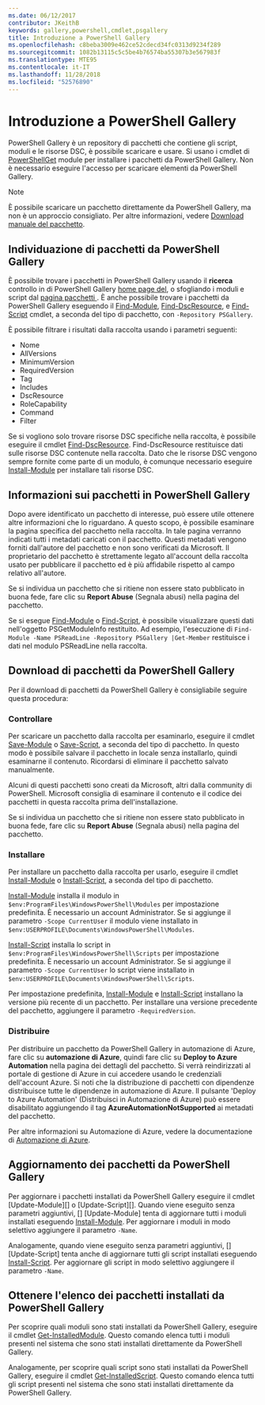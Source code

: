 ```yaml
---
ms.date: 06/12/2017
contributor: JKeithB
keywords: gallery,powershell,cmdlet,psgallery
title: Introduzione a PowerShell Gallery
ms.openlocfilehash: c8beba3009e462ce52cdecd34fc0313d9234f289
ms.sourcegitcommit: 1082b13115c5c5be4b76574ba55307b3e567983f
ms.translationtype: MTE95
ms.contentlocale: it-IT
ms.lasthandoff: 11/28/2018
ms.locfileid: "52576890"
---
```

# <a name="getting-started-with-the-powershell-gallery"></a>Introduzione a PowerShell Gallery

PowerShell Gallery è un repository di pacchetti che contiene gli script, moduli e le risorse DSC, è possibile scaricare e usare. Si usano i cmdlet di [PowerShellGet](/powershell/module/powershellget) module per installare i pacchetti da PowerShell Gallery. Non è necessario eseguire l'accesso per scaricare elementi da PowerShell Gallery.

> [!NOTE]
> È possibile scaricare un pacchetto direttamente da PowerShell Gallery, ma non è un approccio consigliato.
> Per altre informazioni, vedere [Download manuale del pacchetto](/powershell/gallery/how-to/working-with-packages/manual-download).

## <a name="discovering-packages-from-the-powershell-gallery"></a>Individuazione di pacchetti da PowerShell Gallery

È possibile trovare i pacchetti in PowerShell Gallery usando il **ricerca** controllo in di PowerShell Gallery [home page del](https://www.powershellgallery.com), o sfogliando i moduli e script dal [pagina pacchetti ](https://www.powershellgallery.com/packages). È anche possibile trovare i pacchetti da PowerShell Gallery eseguendo il [Find-Module][], [Find-DscResource], e [Find-Script][] cmdlet, a seconda del tipo di pacchetto, con `-Repository PSGallery`.

È possibile filtrare i risultati dalla raccolta usando i parametri seguenti:

- Nome
- AllVersions
- MinimumVersion
- RequiredVersion
- Tag
- Includes
- DscResource
- RoleCapability
- Command
- Filter

Se si vogliono solo trovare risorse DSC specifiche nella raccolta, è possibile eseguire il cmdlet [Find-DscResource]. Find-DscResource restituisce dati sulle risorse DSC contenute nella raccolta.
Dato che le risorse DSC vengono sempre fornite come parte di un modulo, è comunque necessario eseguire [Install-Module][] per installare tali risorse DSC.

## <a name="learning-about-packages-in-the-powershell-gallery"></a>Informazioni sui pacchetti in PowerShell Gallery

Dopo avere identificato un pacchetto di interesse, può essere utile ottenere altre informazioni che lo riguardano. A questo scopo, è possibile esaminare la pagina specifica del pacchetto nella raccolta. In tale pagina verranno indicati tutti i metadati caricati con il pacchetto. Questi metadati vengono forniti dall'autore del pacchetto e non sono verificati da Microsoft. Il proprietario del pacchetto è strettamente legato all'account della raccolta usato per pubblicare il pacchetto ed è più affidabile rispetto al campo relativo all'autore.

Se si individua un pacchetto che si ritiene non essere stato pubblicato in buona fede, fare clic su **Report Abuse** (Segnala abusi) nella pagina del pacchetto.

Se si esegue [Find-Module][] o [Find-Script][], è possibile visualizzare questi dati nell'oggetto PSGetModuleInfo restituito. Ad esempio, l'esecuzione di `Find-Module -Name PSReadLine -Repository PSGallery |Get-Member`
restituisce i dati nel modulo PSReadLine nella raccolta.

## <a name="downloading-packages-from-the-powershell-gallery"></a>Download di pacchetti da PowerShell Gallery

Per il download di pacchetti da PowerShell Gallery è consigliabile seguire questa procedura:

### <a name="inspect"></a>Controllare

Per scaricare un pacchetto dalla raccolta per esaminarlo, eseguire il cmdlet [Save-Module][] o [Save-Script][], a seconda del tipo di pacchetto. In questo modo è possibile salvare il pacchetto in locale senza installarlo, quindi esaminarne il contenuto. Ricordarsi di eliminare il pacchetto salvato manualmente.

Alcuni di questi pacchetti sono creati da Microsoft, altri dalla community di PowerShell.
Microsoft consiglia di esaminare il contenuto e il codice dei pacchetti in questa raccolta prima dell'installazione.

Se si individua un pacchetto che si ritiene non essere stato pubblicato in buona fede, fare clic su **Report Abuse** (Segnala abusi) nella pagina del pacchetto.

### <a name="install"></a>Installare

Per installare un pacchetto dalla raccolta per usarlo, eseguire il cmdlet [Install-Module][] o [Install-Script][], a seconda del tipo di pacchetto.

[Install-Module][] installa il modulo in `$env:ProgramFiles\WindowsPowerShell\Modules` per impostazione predefinita.
È necessario un account Administrator. Se si aggiunge il parametro `-Scope CurrentUser` il modulo viene installato in `$env:USERPROFILE\Documents\WindowsPowerShell\Modules`.

[Install-Script][] installa lo script in `$env:ProgramFiles\WindowsPowerShell\Scripts` per impostazione predefinita.
È necessario un account Administrator. Se si aggiunge il parametro `-Scope CurrentUser` lo script viene installato in `$env:USERPROFILE\Documents\WindowsPowerShell\Scripts`.

Per impostazione predefinita, [Install-Module][] e [Install-Script][] installano la versione più recente di un pacchetto.
Per installare una versione precedente del pacchetto, aggiungere il parametro `-RequiredVersion`.

### <a name="deploy"></a>Distribuire

Per distribuire un pacchetto da PowerShell Gallery in automazione di Azure, fare clic su **automazione di Azure**, quindi fare clic su **Deploy to Azure Automation** nella pagina dei dettagli del pacchetto. Si verrà reindirizzati al portale di gestione di Azure in cui accedere usando le credenziali dell'account Azure. Si noti che la distribuzione di pacchetti con dipendenze distribuisce tutte le dipendenze in automazione di Azure. Il pulsante 'Deploy to Azure Automation' (Distribuisci in Automazione di Azure) può essere disabilitato aggiungendo il tag **AzureAutomationNotSupported** ai metadati del pacchetto.

Per altre informazioni su Automazione di Azure, vedere la documentazione di [Automazione di Azure](/azure/automation).

## <a name="updating-packages-from-the-powershell-gallery"></a>Aggiornamento dei pacchetti da PowerShell Gallery

Per aggiornare i pacchetti installati da PowerShell Gallery eseguire il cmdlet [Update-Module][] o [Update-Script][]. Quando viene eseguito senza parametri aggiuntivi, [] [Update-Module] tenta di aggiornare tutti i moduli installati eseguendo [Install-Module][]. Per aggiornare i moduli in modo selettivo aggiungere il parametro `-Name`. 

Analogamente, quando viene eseguito senza parametri aggiuntivi, [] [Update-Script] tenta anche di aggiornare tutti gli script installati eseguendo [Install-Script][]. Per aggiornare gli script in modo selettivo aggiungere il parametro `-Name`.

## <a name="list-packages-that-you-have-installed-from-the-powershell-gallery"></a>Ottenere l'elenco dei pacchetti installati da PowerShell Gallery

Per scoprire quali moduli sono stati installati da PowerShell Gallery, eseguire il cmdlet [Get-InstalledModule][]. Questo comando elenca tutti i moduli presenti nel sistema che sono stati installati direttamente da PowerShell Gallery.

Analogamente, per scoprire quali script sono stati installati da PowerShell Gallery, eseguire il cmdlet [Get-InstalledScript][]. Questo comando elenca tutti gli script presenti nel sistema che sono stati installati direttamente da PowerShell Gallery.

[Find-DscResource]: /powershell/module/powershellget/Find-DscResource
[Find-Module]: /powershell/module/powershellget/Find-Module
[Find-Script]: /powershell/module/powershellget/Find-Script
[Get-InstalledModule]: /powershell/module/powershellget/Get-InstalledModule
[Get-InstalledScript]: /powershell/module/powershellget/Get-InstalledScript
[Install-Module]: /powershell/module/powershellget/Install-Module
[Install-Script]: /powershell/module/powershellget/Install-Script
[Publish-Module]: /powershell/module/powershellget/Publish-Module
[Publish-Script]: /powershell/module/powershellget/Publish-Script
[Register-PSRepository]: /powershell/module/powershellget/Register-Repository
[Save-Module]: /powershell/module/powershellget/Save-Module
[Save-Script]: /powershell/module/powershellget/Save-Script
